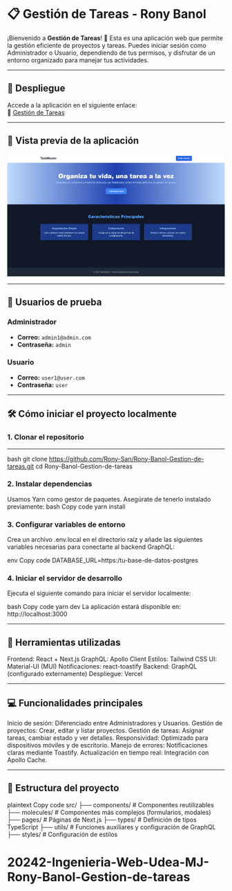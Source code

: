 ﻿# 📋 Gestión de Tareas - Rony Banol

¡Bienvenido a **Gestión de Tareas**! 🎉 Esta es una aplicación web que permite la gestión eficiente de proyectos y tareas. Puedes iniciar sesión como Administrador o Usuario, dependiendo de tus permisos, y disfrutar de un entorno organizado para manejar tus actividades.

---

## 🚀 Despliegue

Accede a la aplicación en el siguiente enlace:  
🔗 [Gestión de Tareas]([https://rony-banol-gestion-de-tareas.vercel.app/](https://github.com/20242-Ingenieria-Web-Udea-MJ/Rony-Banol-Gestion-de-tareas))

---

## 🎨 Vista previa de la aplicación

![Vista previa de la aplicación](./public/landing.png)

---

## 👤 Usuarios de prueba

### **Administrador**

- **Correo:** `admin1@admin.com`
- **Contraseña:** `admin`

### **Usuario**

- **Correo:** `user1@user.com`
- **Contraseña:** `user`

---

## 🛠️ Cómo iniciar el proyecto localmente

### **1. Clonar el repositorio**

---

bash
git clone https://github.com/Rony-San/Rony-Banol-Gestion-de-tareas.git
cd Rony-Banol-Gestion-de-tareas

### 2. Instalar dependencias

Usamos Yarn como gestor de paquetes. Asegúrate de tenerlo instalado previamente:
bash
Copy code
yarn install

### 3. Configurar variables de entorno

Crea un archivo .env.local en el directorio raíz y añade las siguientes variables necesarias para conectarte al backend GraphQL:

env
Copy code
DATABASE_URL=https:/tu-base-de-datos-postgres

### 4. Iniciar el servidor de desarrollo

Ejecuta el siguiente comando para iniciar el servidor localmente:

bash
Copy code
yarn dev
La aplicación estará disponible en: http://localhost:3000

---

## 🧰 Herramientas utilizadas

Frontend: React + Next.js
GraphQL: Apollo Client
Estilos: Tailwind CSS
UI: Material-UI (MUI)
Notificaciones: react-toastify
Backend: GraphQL (configurado externamente)
Despliegue: Vercel

---

## 💻 Funcionalidades principales

Inicio de sesión: Diferenciado entre Administradores y Usuarios.
Gestión de proyectos: Crear, editar y listar proyectos.
Gestión de tareas: Asignar tareas, cambiar estado y ver detalles.
Responsividad: Optimizado para dispositivos móviles y de escritorio.
Manejo de errores: Notificaciones claras mediante Toastify.
Actualización en tiempo real: Integración con Apollo Cache.

---

## 📂 Estructura del proyecto

plaintext
Copy code
src/
├── components/ # Componentes reutilizables
├── molecules/ # Componentes más complejos (formularios, modales)
├── pages/ # Páginas de Next.js
├── types/ # Definición de tipos TypeScript
├── utils/ # Funciones auxiliares y configuración de GraphQL
├── styles/ # Configuración de estilos
# 20242-Ingenieria-Web-Udea-MJ-Rony-Banol-Gestion-de-tareas
